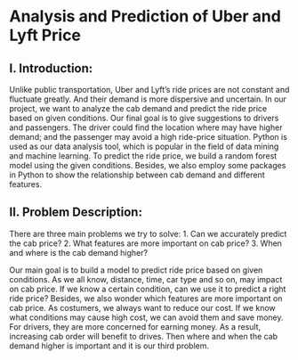 # Analysis and Prediction of Uber and Lyft Price

## Ⅰ. Introduction:
Unlike public transportation, Uber and Lyft’s ride prices are not constant and fluctuate greatly. And their demand is more dispersive and uncertain. In our project, we want to analyze the cab demand and predict the ride price based on given conditions. Our final goal is to give suggestions to drivers and passengers. The driver could find the location where may have higher demand; and the passenger may avoid a high ride-price situation. Python is used as our data analysis tool, which is popular in the field of data mining and machine learning. To predict the ride price, we build a random forest model using the given conditions. Besides, we also employ some packages in Python to show the relationship between cab demand and different features.

## Ⅱ. Problem Description:
There are three main problems we try to solve:
    1. Can we accurately predict the cab price?
    2. What features are more important on cab price?
    3. When and where is the cab demand higher?

Our main goal is to build a model to predict ride price based on given conditions. As we all know, distance, time, car type and so on, may impact on cab price. If we know a certain condition, can we use it to predict a right ride price? Besides, we also wonder which features are more important on cab price. As costumers, we always want to reduce our cost. If we know what conditions may cause high cost, we can avoid them and save money. For drivers, they are more concerned for earning money. As a result, increasing cab order will benefit to drives. Then where and when the cab demand higher is important and it is our third problem.
 
